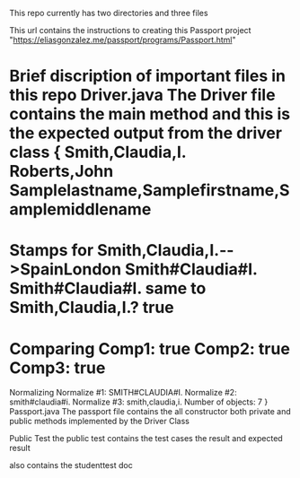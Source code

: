 This repo currently has two directories and three files 

This url contains the instructions to creating this Passport project 
"https://eliasgonzalez.me/passport/programs/Passport.html"

Brief discription of important files in this repo
Driver.java
The Driver file contains the main method and this is the expected output from the driver class 
{
Smith,Claudia,I.
Roberts,John
Samplelastname,Samplefirstname,Samplemiddlename
=============
Stamps for Smith,Claudia,I.-->SpainLondon
Smith#Claudia#I.
Smith#Claudia#I. same to Smith,Claudia,I.? true
=============
Comparing
Comp1: true
Comp2: true
Comp3: true
=============
Normalizing
Normalize #1: SMITH#CLAUDIA#I.
Normalize #2: smith#claudia#i.
Normalize #3: smith,claudia,i.
Number of objects: 7
}
Passport.java
The passport file contains the all constructor both private and public methods implemented by the Driver Class

Public Test 
the public test contains the test cases the result and expected result 

also contains the studenttest doc
